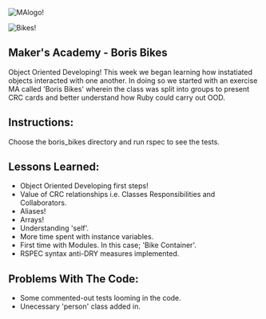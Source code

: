 ![MAlogo!](http://www.makersacademy.com/images/logo.png)

![Bikes!](http://www2.pictures.zimbio.com/gi/Mayor+London+Boris+Johnson+Governor+Arnold+Akdwi8uAlddl.jpg)

Maker's Academy - Boris Bikes
--
Object Oriented Developing! This week we began learning how instatiated objects interacted with one another. In doing so we started with an exercise MA called 'Boris Bikes' wherein the class was split into groups to present CRC cards and better understand how Ruby could carry out OOD.


Instructions:
--
Choose the boris_bikes directory and run rspec to see the tests.


Lessons Learned:
--
* Object Oriented Developing first steps!
* Value of CRC relationships i.e. Classes Responsibilities and Collaborators.
* Aliases!
* Arrays!
* Understanding 'self'.
* More time spent with instance variables.
* First time with Modules. In this case; 'Bike Container'.
* RSPEC syntax anti-DRY measures implemented.

Problems With The Code:
--
* Some commented-out tests looming in the code.
* Unecessary 'person' class added in.
